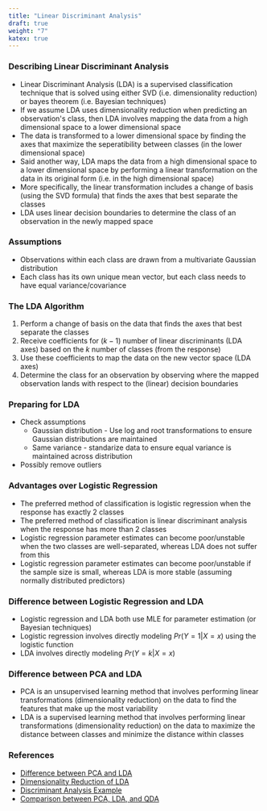 ```yaml
---
title: "Linear Discriminant Analysis"
draft: true
weight: "7"
katex: true
---
```


### Describing Linear Discriminant Analysis
- Linear Discriminant Analysis (LDA) is a supervised classification technique that is solved using either SVD (i.e. dimensionality reduction) or bayes theorem (i.e. Bayesian techniques)
- If we assume LDA uses dimensionality reduction when predicting an observation's class, then LDA involves mapping the data from a high dimensional space to a lower dimensional space
- The data is transformed to a lower dimensional space by finding the axes that maximize the seperatibility between classes (in the lower dimensional space)
- Said another way, LDA maps the data from a high dimensional space to a lower dimensional space by performing a linear transformation on the data in its original form (i.e. in the high dimensional space)
- More specifically, the linear transformation includes a change of basis (using the SVD formula) that finds the axes that best separate the classes
- LDA uses linear decision boundaries to determine the class of an observation in the newly mapped space

### Assumptions
- Observations within each class are drawn from a multivariate Gaussian distribution
- Each class has its own unique mean vector, but each class needs to have equal variance/covariance

### The LDA Algorithm
1. Perform a change of basis on the data that finds the axes that best separate the classes
2. Receive coefficients for ($k-1$) number of linear discriminants (LDA axes) based on the $k$ number of classes (from the response)
3. Use these coefficients to map the data on the new vector space (LDA axes)
4. Determine the class for an observation by observing where the mapped observation lands with respect to the (linear) decision boundaries

### Preparing for LDA
- Check assumptions
	- Gaussian distribution - Use log and root transformations to ensure Gaussian distributions are maintained
	- Same variance - standarize data to ensure equal variance is maintained across distribution
- Possibly remove outliers

### Advantages over Logistic Regression
- The preferred method of classification is logistic regression when the response has exactly 2 classes
- The preferred method of classification is linear discriminant analysis when the response has more than 2 classes
- Logistic regression parameter estimates can become poor/unstable when the two classes are well-separated, whereas LDA does not suffer from this
- Logistic regression parameter estimates can become poor/unstable if the sample size is small, whereas LDA is more stable (assuming normally distributed predictors)

### Difference between Logistic Regression and LDA
- Logistic regression and LDA both use MLE for parameter estimation (or Bayesian techniques)
- Logistic regression involves directly modeling $Pr(Y=1|X=x)$ using the logistic function
- LDA involves directly modeling $Pr(Y=k|X=x)$

### Difference between PCA and LDA
- PCA is an unsupervised learning method that involves performing linear transformations (dimensionality reduction) on the data to find the features that make up the most variability
- LDA is a supervised learning method that involves performing linear transformations (dimensionality reduction) on the data to maximize the distance between classes and minimize the distance within classes

### References
- [Difference between PCA and LDA](https://sebastianraschka.com/Articles/2014_python_lda.html#principal-component-analysis-vs-linear-discriminant-analysis)
- [Dimensionality Reduction of LDA](https://www.cs.princeton.edu/courses/archive/fall08/cos429/CourseMaterials/lecture2/PCA_handout.pdf)
- [Discriminant Analysis Example](http://www.stats.ox.ac.uk/~sejdinov/teaching/sdmml15/materials/HT15_lecture6-nup.pdf)
- [Comparison between PCA, LDA, and QDA](http://www.sthda.com/english/articles/36-classification-methods-essentials/146-discriminant-analysis-essentials-in-r/)
